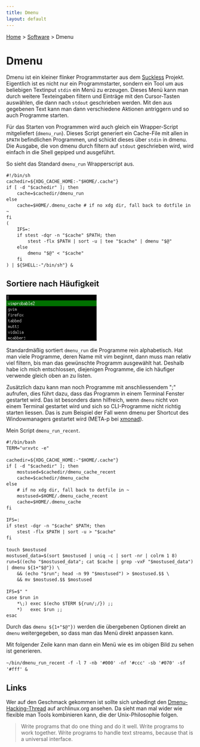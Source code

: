 ```yaml
---
title: Dmenu
layout: default
---
```

[Home](/) > [Software](/software/index.html) > Dmenu


# Dmenu

Dmenu ist ein kleiner flinker Programmstarter aus dem
[Suckless](http://suckless.org) Projekt. Eigentlich ist es nicht nur ein
Programmstarter, sondern ein Tool um aus beliebigen Textinput `stdin` ein Menü
zu erzeugen. Dieses Menü kann man durch weitere Texteingaben filtern und
Einträge mit den Cursor-Tasten auswählen, die dann nach `stdout` geschrieben
werden. Mit den aus gegebenen Text kann man dann verschiedene Aktionen
antriggern und so auch Programme starten.

Für das Starten von Programmen wird auch gleich ein Wrapper-Script
mitgeliefert (`dmenu_run`). Dieses Script generiert ein Cache-File mit allen
in `$PATH` befindlichen Programmen, und schickt dieses über `stdin` in dmenu.
Die Ausgabe, die von dmenu durch filtern auf `stdout` geschrieben wird, wird
einfach in die Shell gepiped und ausgeführt.

So sieht das Standard `dmenu_run` Wrapperscript aus.

```shell
#!/bin/sh
cachedir=${XDG_CACHE_HOME:-"$HOME/.cache"}
if [ -d "$cachedir" ]; then
    cache=$cachedir/dmenu_run
else
    cache=$HOME/.dmenu_cache # if no xdg dir, fall back to dotfile in ~
fi
(
    IFS=:
    if stest -dqr -n "$cache" $PATH; then
        stest -flx $PATH | sort -u | tee "$cache" | dmenu "$@"
    else
        dmenu "$@" < "$cache"
    fi
) | ${SHELL:-"/bin/sh"} &
```


## Sortiere nach Häufigkeit

![Menü mit dmenu_run_recent erzeugt](/media/dmenu_run_recent.png)

Standardmäßig sortiert `dmenu_run` die Programme rein alphabetisch. Hat man
viele Programme, deren Name mit vim beginnt, dann muss man relativ viel
filtern, bis man das gewünschte Programm ausgewählt hat. Deshalb habe ich mich
entschlossen, diejenigen Programme, die ich häufiger verwende gleich oben an zu
listen.

Zusätzlich dazu kann man noch Programme mit anschliessendem ";" aufrufen, dies
führt dazu, dass das Programm in einem Terminal Fenster gestartet wird.
Das ist besonders dann hilfreich, wenn `dmenu` nicht von einem Terminal
gestartet wird und sich so CLI-Programme nicht richtig starten liessen. Das is
zum Beispiel der Fall wenn dmenu per Shortcut des Windowmanagers gestartet
wird (META-p bei [xmonad](http://xmonad.org/)).

Mein Script `dmenu_run_recent`.

```shell
#!/bin/bash
TERM="urxvtc -e"

cachedir=${XDG_CACHE_HOME:-"$HOME/.cache"}
if [ -d "$cachedir" ]; then
    mostused=$cachedir/dmenu_cache_recent
    cache=$cachedir/dmenu_cache
else
    # if no xdg dir, fall back to dotfile in ~
    mostused=$HOME/.dmenu_cache_recent
    cache=$HOME/.dmenu_cache
fi

IFS=:
if stest -dqr -n "$cache" $PATH; then
    stest -flx $PATH | sort -u > "$cache"
fi

touch $mostused
mostused_data=$(sort $mostused | uniq -c | sort -nr | colrm 1 8)
run=$((echo "$mostused_data"; cat $cache | grep -vxF "$mostused_data") | dmenu ${1+"$@"}) \
    && (echo "$run"; head -n 99 "$mostused") > $mostused.$$ \
    && mv $mostused.$$ $mostused

IFS=$" "
case $run in
    *\;) exec $(echo $TERM ${run/;/}) ;;
    *)   exec $run ;;
esac
```

Durch das `dmenu ${1+"$@"})` werden die übergebenen Optionen direkt an `dmenu`
weitergegeben, so dass man das Menü direkt anpassen kann.

Mit folgender Zeile kann man dann ein Menü wie es im obigen Bild zu sehen ist
generieren.

`~/bin/dmenu_run_recent -f -l 7 -nb '#000' -nf '#ccc' -sb '#070' -sf '#fff' &`


## Links

Wer auf den Geschmack gekommen ist sollte sich unbedingt den
[Dmenu-Hacking-Thread](https://bbs.archlinux.org/viewtopic.php?id=80145) auf
archlinux.org ansehen. Da sieht man mal wider wie flexible man Tools
kombinieren kann, die der Unix-Philosophie folgen.

> Write programs that do one thing and do it well. Write programs to work
> together. Write programs to handle text streams, because that is a
> universal interface.
